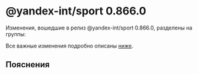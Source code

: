 # @yandex-int/sport 0.866.0

<!-- ЧЕЛОВЕЧЕСКОЕ ВСТУПЛЕНИЕ -->

Изменения, вошедшие в релиз @yandex-int/sport 0.866.0, разделены на группы:

Все важные изменения подробно описаны [ниже](#Пояснения).

## Пояснения

